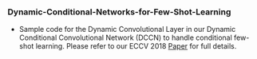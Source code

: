 ### Dynamic-Conditional-Networks-for-Few-Shot-Learning


- Sample code for the Dynamic Convolutional Layer in our Dynamic Conditional Convolutional Network (DCCN) to handle conditional few-shot learning. Please refer to our ECCV 2018 [Paper](https://www.researchgate.net/publication/326584672_Dynamic_Conditional_Networks_for_Few-Shot_Learning) for full details.

